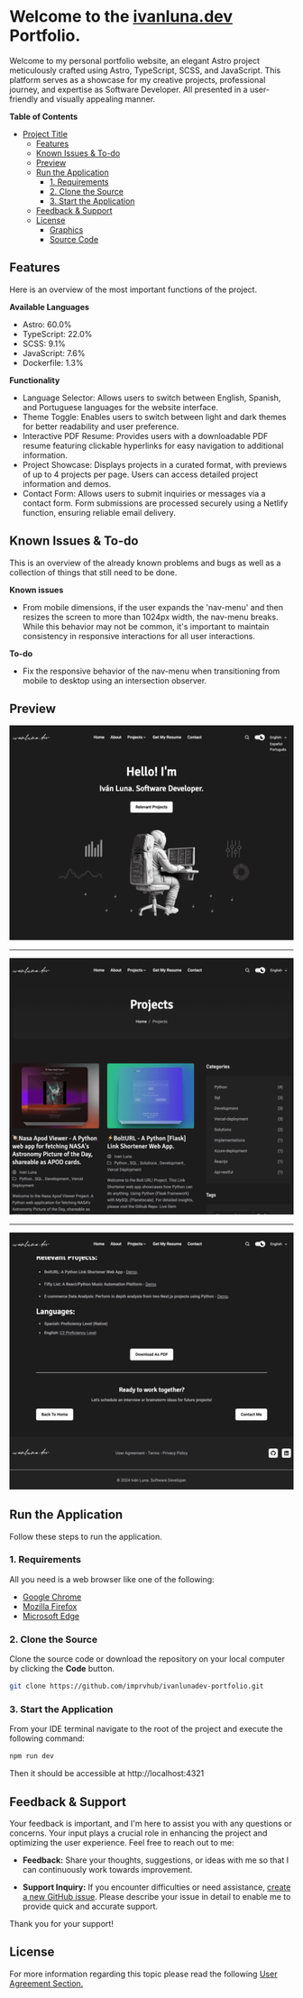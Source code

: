 # Welcome to the [ivanluna.dev](https://ivanluna.dev/) Portfolio.

Welcome to my personal portfolio website, an elegant Astro project meticulously crafted using Astro, TypeScript, SCSS, and JavaScript. This platform serves as a showcase for my creative projects, professional journey, and expertise as Software Developer. All presented in a user-friendly and visually appealing manner.


**Table of Contents**

- [Project Title](#project-title)
  - [Features](#features)
  - [Known Issues \& To-do](#known-issues--to-do)
  - [Preview](#preview)
  - [Run the Application](#run-the-application)
    - [1. Requirements](#1-requirements)
    - [2. Clone the Source](#2-clone-the-source)
    - [3. Start the Application](#3-start-the-application)
  - [Feedback \& Support](#feedback--support)
  - [License](#license)
    - [Graphics](#graphics)
    - [Source Code](#source-code)

## Features
Here is an overview of the most important functions of the project.

**Available Languages**

- Astro: 60.0%
- TypeScript: 22.0%
- SCSS: 9.1%
- JavaScript: 7.6%
- Dockerfile: 1.3%
  
**Functionality**
  
- Language Selector: Allows users to switch between English, Spanish, and Portuguese languages for the website interface.
- Theme Toggle: Enables users to switch between light and dark themes for better readability and user preference.
- Interactive PDF Resume: Provides users with a downloadable PDF resume featuring clickable hyperlinks for easy navigation to additional information.
- Project Showcase: Displays projects in a curated format, with previews of up to 4 projects per page. Users can access detailed project information and demos.
- Contact Form: Allows users to submit inquiries or messages via a contact form. Form submissions are processed securely using a Netlify function, ensuring reliable email delivery.


## Known Issues & To-do
This is an overview of the already known problems and bugs as well as a collection of things that still need to be done.

**Known issues**

- From mobile dimensions, if the user expands the 'nav-menu' and then resizes the screen to more than 1024px width, the nav-menu breaks. While this behavior may not be common, it's important to maintain consistency in responsive interactions for all user interactions.


**To-do**

- Fix the responsive behavior of the nav-menu when transitioning from mobile to desktop using an intersection observer.

## Preview

![Alt Text](./public/images/sample1.png "Main Page")

---

![Alt Text](./public/images/sample2.png "Projects Section")

---

![Alt Text](./public/images/sample3.png "Resume Section")

## Run the Application
Follow these steps to run the application.

### 1. Requirements
All you need is a web browser like one of the following:

- [Google Chrome](https://www.google.com/chrome/)
- [Mozilla Firefox](https://www.mozilla.org/en-US/firefox/new/)
- [Microsoft Edge](https://www.microsoft.com/en-US/edge)


### 2. Clone the Source
Clone the source code or download the repository on your local computer by clicking the **Code** button.

``` bash
git clone https://github.com/imprvhub/ivanlunadev-portfolio.git
```

### 3. Start the Application
From your IDE terminal navigate to the root of the project and execute the following command:
``` bash
npm run dev
```
Then it should be accessible at http://localhost:4321

## Feedback & Support
Your feedback is important, and I'm here to assist you with any questions or concerns. Your input plays a crucial role in enhancing the project and optimizing the user experience. Feel free to reach out to me:

- **Feedback:** Share your thoughts, suggestions, or ideas with me so that I can continuously work towards improvement.

- **Support Inquiry:** If you encounter difficulties or need assistance, [create a new GitHub issue](https://github.com/imprvhub/ivanlunadev-portfolio/issues/new). Please describe your issue in detail to enable me to provide quick and accurate support.

Thank you for your support!

## License
For more information regarding this topic please read the following [User Agreement Section.](https://ivanluna.dev/user-agreement/)
